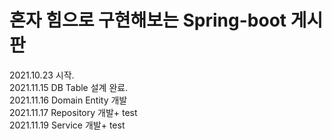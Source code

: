# 혼자 힘으로 구현해보는 Spring-boot 게시판
2021.10.23 시작.
<br>
2021.11.15
DB Table 설계 완료.
<br>
2021.11.16
Domain Entity 개발
<br>
2021.11.17
Repository 개발+ test
<br>
2021.11.19
Service 개발+ test
